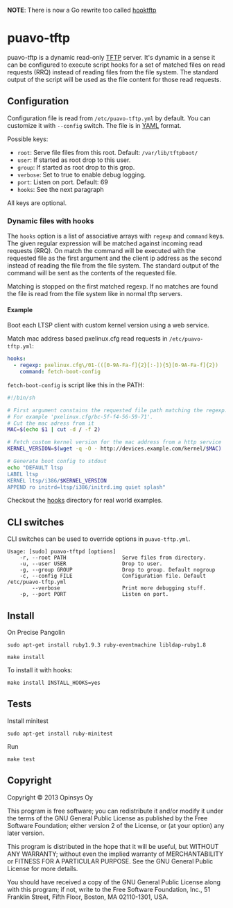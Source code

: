 **NOTE**: There is now a Go rewrite too called [hooktftp](https://github.com/epeli/hooktftp)


# puavo-tftp

puavo-tftp is a dynamic read-only [TFTP][] server. It's dynamic in a sense it
can be configured to execute script hooks for a set of matched files on read
requests (RRQ) instead of reading files from the file system. The standard
output of the script will be used as the file content for those read requests.

## Configuration

Configuration file is read from `/etc/puavo-tftp.yml` by default. You can
customize it with `--config` switch. The file is in [YAML][] format.

Possible keys:

  - `root`: Serve file files from this root. Default: `/var/lib/tftpboot/`
  - `user`: If started as root drop to this user.
  - `group`: If started as root drop to this grop.
  - `verbose`: Set to true to enable debug logging.
  - `port`: Listen on port. Default: 69
  - `hooks`: See the next paragraph

All keys are optional.

### Dynamic files with hooks

The `hooks` option is a list of associative arrays with `regexp` and `command`
keys. The given regular expression will be matched against incoming read
requests (RRQ). On match the command will be executed with the requested file
as the first argument and the client ip address as the second instead of reading 
the file from the file system. The standard output of the command will be sent
as the contents of the requested file.

Matching is stopped on the first matched regexp. If no matches are found the
file is read from the file system like in normal tftp servers.

#### Example

Boot each LTSP client with custom kernel version using a web service.

Match mac address based pxelinux.cfg read requests in `/etc/puavo-tftp.yml`:

```yaml
hooks:
  - regexp: pxelinux.cfg\/01-(([0-9A-Fa-f]{2}[:-]){5}[0-9A-Fa-f]{2})
    command: fetch-boot-config
```

`fetch-boot-config` is script like this in the PATH:

```sh
#!/bin/sh

# First argument constains the requested file path matching the regexp.
# For example 'pxelinux.cfg/bc-5f-f4-56-59-71'.
# Cut the mac adress from it
MAC=$(echo $1 | cut -d / -f 2)

# Fetch custom kernel version for the mac address from a http service
KERNEL_VERSION=$(wget -q -O - http://devices.example.com/kernel/$MAC)

# Generate boot config to stdout
echo "DEFAULT ltsp
LABEL ltsp
KERNEL ltsp/i386/$KERNEL_VERSION
APPEND ro initrd=ltsp/i386/initrd.img quiet splash"
```

Checkout the [hooks][] directory for real world examples.

## CLI switches

CLI switches can be used to override options in `puavo-tftp.yml`.

    Usage: [sudo] puavo-tftpd [options]
        -r, --root PATH                  Serve files from directory.
        -u, --user USER                  Drop to user.
        -g, --group GROUP                Drop to group. Default nogroup
        -c, --config FILE                Configuration file. Default /etc/puavo-tftp.yml
            --verbose                    Print more debugging stuff.
        -p, --port PORT                  Listen on port.


## Install

On Precise Pangolin

    sudo apt-get install ruby1.9.3 ruby-eventmachine libldap-ruby1.8

    make install

To install it with hooks:

    make install INSTALL_HOOKS=yes


## Tests

Install minitest

    sudo apt-get install ruby-minitest

Run

    make test

## Copyright

Copyright © 2013 Opinsys Oy

This program is free software; you can redistribute it and/or modify it
under the terms of the GNU General Public License as published by the
Free Software Foundation; either version 2 of the License, or (at your
option) any later version.

This program is distributed in the hope that it will be useful, but
WITHOUT ANY WARRANTY; without even the implied warranty of
MERCHANTABILITY or FITNESS FOR A PARTICULAR PURPOSE. See the GNU General
Public License for more details.

You should have received a copy of the GNU General Public License along
with this program; if not, write to the Free Software Foundation, Inc.,
51 Franklin Street, Fifth Floor, Boston, MA 02110-1301, USA.

[TFTP]: http://en.wikipedia.org/wiki/Trivial_File_Transfer_Protocol
[YAML]: http://en.wikipedia.org/wiki/YAML
[hooks]: https://github.com/opinsys/puavo-tftp/tree/master/hooks

